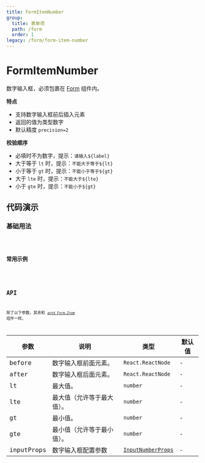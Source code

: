 ```yaml
---
title: FormItemNumber
group:
  title: 表单项
  path: /form
  order: 1
legacy: /form/form-item-number
---
```


# FormItemNumber

数字输入框，必须包裹在 [Form](https://ant-design.gitee.io/components/form-cn/) 组件内。

**特点**

- 支持数字输入框前后插入元素
- 返回的值为类型数字
- 默认精度 `precision=2`

**校验顺序**

- 必填时不为数字，提示：`请输入${label}`
- 大于等于 `lt` 时，提示：`不能大于等于${lt}`
- 小于等于 `gt` 时，提示：`不能小于等于${gt}`
- 大于 `lte` 时，提示：`不能大于${lte}`
- 小于 `gte` 时，提示：`不能小于${gt}`

## 代码演示

### 基础用法

<code src="./demos/Demo1.tsx" />

### 常用示例

<code src="./demos/Demo2.tsx" />

## API

除了以下参数，其余和 [`antd Form.Item`](https://ant-design.gitee.io/components/form-cn/#Form.Item) 组件一样。

参数 | 说明 | 类型 | 默认值 |
------------- | ------------- | ------------- | ------------- |
before  | 数字输入框前面元素。 | `React.ReactNode` | - |
after  | 数字输入框后面元素。 | `React.ReactNode` | - |
lt  | 最大值。 | `number` | - |
lte  | 最大值（允许等于最大值）。 | `number` | - |
gt  | 最小值。 | `number` | - |
gte  | 最小值（允许等于最小值）。 | `number` | - |
inputProps  | 数字输入框配置参数 | [`InputNumberProps`](https://ant-design.gitee.io/components/input-number-cn/#API) | - |